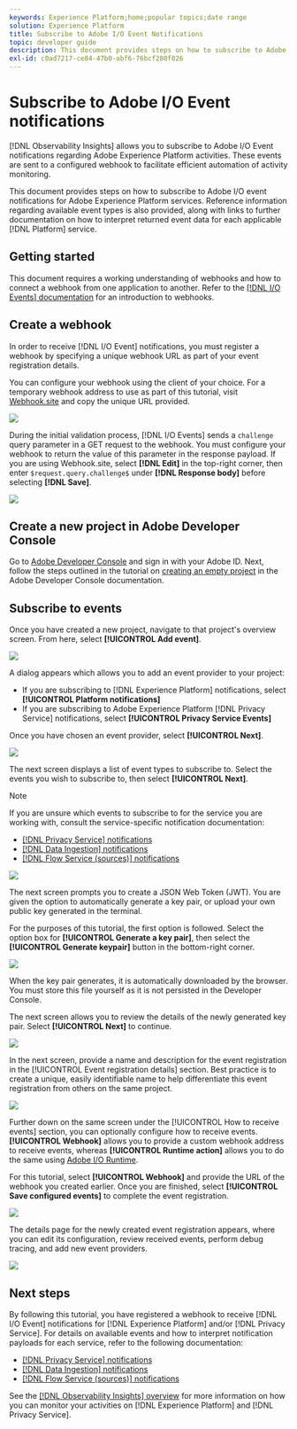 ```yaml
---
keywords: Experience Platform;home;popular topics;date range
solution: Experience Platform
title: Subscribe to Adobe I/O Event Notifications
topic: developer guide
description: This document provides steps on how to subscribe to Adobe I/O event notifications for Adobe Experience Platform services. Reference information regarding available event types is also provided, along with links to further documentation on how to interpret returned event data for each applicable [!DNL Platform] service.
exl-id: c0ad7217-ce84-47b0-abf6-76bcf280f026
---
```

# Subscribe to Adobe I/O Event notifications

[!DNL Observability Insights] allows you to subscribe to Adobe I/O Event notifications regarding Adobe Experience Platform activities. These events are sent to a configured webhook to facilitate efficient automation of activity monitoring.

This document provides steps on how to subscribe to Adobe I/O event notifications for Adobe Experience Platform services. Reference information regarding available event types is also provided, along with links to further documentation on how to interpret returned event data for each applicable [!DNL Platform] service.

## Getting started

This document requires a working understanding of webhooks and how to connect a webhook from one application to another. Refer to the [[!DNL I/O Events] documentation](https://www.adobe.io/apis/experienceplatform/events/docs.html#!adobedocs/adobeio-events/master/intro/webhook_docs_intro.md) for an introduction to webhooks.

## Create a webhook

In order to receive [!DNL I/O Event] notifications, you must register a webhook by specifying a unique webhook URL as part of your event registration details.

You can configure your webhook using the client of your choice. For a temporary webhook address to use as part of this tutorial, visit [Webhook.site](https://webhook.site/) and copy the unique URL provided.

![](../images/notifications/webhook-url.png)

During the initial validation process, [!DNL I/O Events] sends a `challenge` query parameter in a GET request to the webhook. You must configure your webhook to return the value of this parameter in the response payload. If you are using Webhook.site, select **[!DNL Edit]** in the top-right corner, then enter `$request.query.challenge$` under **[!DNL Response body]** before selecting **[!DNL Save]**.

![](../images/notifications/response-challenge.png)

## Create a new project in Adobe Developer Console

Go to [Adobe Developer Console](https://www.adobe.com/go/devs_console_ui) and sign in with your Adobe ID. Next, follow the steps outlined in the tutorial on [creating an empty project](https://www.adobe.io/apis/experienceplatform/console/docs.html#!AdobeDocs/adobeio-console/master/projects-empty.md) in the Adobe Developer Console documentation.

## Subscribe to events

Once you have created a new project, navigate to that project's overview screen. From here, select **[!UICONTROL Add event]**.

![](../images/notifications/add-event-button.png)

A dialog appears which allows you to add an event provider to your project:

* If you are subscribing to [!DNL Experience Platform] notifications, select **[!UICONTROL Platform notifications]** 
* If you are subscribing to Adobe Experience Platform [!DNL Privacy Service] notifications, select **[!UICONTROL Privacy Service Events]** 

Once you have chosen an event provider, select **[!UICONTROL Next]**.

![](../images/notifications/event-provider.png)

The next screen displays a list of event types to subscribe to. Select the events you wish to subscribe to, then select **[!UICONTROL Next]**.

>[!NOTE]
>
>If you are unsure which events to subscribe to for the service you are working with, consult the service-specific notification documentation:
>
>* [[!DNL Privacy Service] notifications](../../privacy-service/privacy-events.md)
>* [[!DNL Data Ingestion] notifications](../../ingestion/quality/subscribe-events.md)
>* [[!DNL Flow Service (sources)] notifications](../../sources/notifications.md)

![](../images/notifications/choose-event-subscriptions.png)

The next screen prompts you to create a JSON Web Token (JWT). You are given the option to automatically generate a key pair, or upload your own public key generated in the terminal.

For the purposes of this tutorial, the first option is followed. Select the option box for **[!UICONTROL Generate a key pair]**, then select the **[!UICONTROL Generate keypair]** button in the bottom-right corner.

![](../images/notifications/generate-keypair.png)

When the key pair generates, it is automatically downloaded by the browser. You must store this file yourself as it is not persisted in the Developer Console.

The next screen allows you to review the details of the newly generated key pair. Select **[!UICONTROL Next]** to continue.

![](../images/notifications/keypair-generated.png)

In the next screen, provide a name and description for the event registration in the [!UICONTROL Event registration details] section. Best practice is to create a unique, easily identifiable name to help differentiate this event registration from others on the same project.

![](../images/notifications/registration-details.png)

Further down on the same screen under the [!UICONTROL How to receive events] section, you can optionally configure how to receive events. **[!UICONTROL Webhook]** allows you to provide a custom webhook address to receive events, whereas **[!UICONTROL Runtime action]** allows you to do the same using [Adobe I/O Runtime](https://www.adobe.io/apis/experienceplatform/runtime/docs.html).

For this tutorial, select **[!UICONTROL Webhook]** and provide the URL of the webhook you created earlier. Once you are finished, select **[!UICONTROL Save configured events]** to complete the event registration.

![](../images/notifications/receive-events.png)

The details page for the newly created event registration appears, where you can edit its configuration, review received events, perform debug tracing, and add new event providers.

![](../images/notifications/registration-complete.png)

## Next steps

By following this tutorial, you have registered a webhook to receive [!DNL I/O Event] notifications for [!DNL Experience Platform] and/or [!DNL Privacy Service]. For details on available events and how to interpret notification payloads for each service, refer to the following documentation:

* [[!DNL Privacy Service] notifications](../../privacy-service/privacy-events.md)
* [[!DNL Data Ingestion] notifications](../../ingestion/quality/subscribe-events.md)
* [[!DNL Flow Service (sources)] notifications](../../sources/notifications.md)

See the [[!DNL Observability Insights] overview](../home.md) for more information on how you can monitor your activities on [!DNL Experience Platform] and [!DNL Privacy Service].
